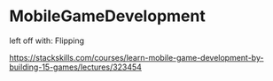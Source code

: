 # MobileGameDevelopment

left off with: Flipping

https://stackskills.com/courses/learn-mobile-game-development-by-building-15-games/lectures/323454


